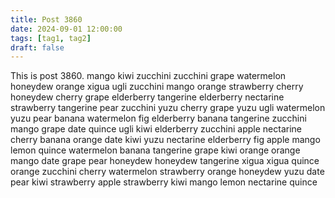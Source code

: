 ```yaml
---
title: Post 3860
date: 2024-09-01 12:00:00
tags: [tag1, tag2]
draft: false
---
```

This is post 3860.
mango
kiwi
zucchini
zucchini
grape
watermelon
honeydew
orange
xigua
ugli
zucchini
mango
orange
strawberry
cherry
honeydew
cherry
grape
elderberry
tangerine
elderberry
nectarine
strawberry
tangerine
pear
zucchini
yuzu
cherry
grape
yuzu
ugli
watermelon
yuzu
pear
banana
watermelon
fig
elderberry
banana
tangerine
zucchini
mango
grape
date
quince
ugli
kiwi
elderberry
zucchini
apple
nectarine
cherry
banana
orange
date
kiwi
yuzu
nectarine
elderberry
fig
apple
mango
lemon
quince
watermelon
banana
tangerine
grape
kiwi
orange
orange
mango
date
grape
pear
honeydew
honeydew
tangerine
xigua
xigua
quince
orange
zucchini
cherry
watermelon
strawberry
orange
honeydew
yuzu
date
pear
kiwi
strawberry
apple
strawberry
kiwi
mango
lemon
nectarine
quince
